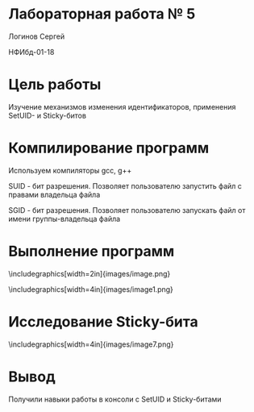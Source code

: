 # Лабораторная работа № 5

Логинов Сергей

НФИбд-01-18



# Цель работы

Изучение механизмов изменения идентификаторов, применения SetUID- и Sticky-битов

# Компилирование программ

Используем компиляторы gcc, g++

SUID - бит разрешения. Позволяет пользователю запустить файл с правами владельца файла

SGID - бит разрешения. Позволяет пользователю запускать файл от имени группы-владельца файла

# Выполнение программ

\includegraphics[width=2in]{images/image.png}

\includegraphics[width=4in]{images/image1.png}

# Исследование Sticky-бита

\includegraphics[width=4in]{images/image7.png}

# Вывод

Получили навыки работы в консоли с SetUID и Sticky-битами